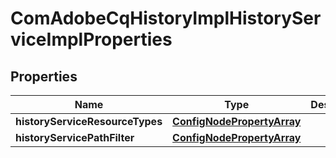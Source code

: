 
# ComAdobeCqHistoryImplHistoryServiceImplProperties

## Properties
Name | Type | Description | Notes
------------ | ------------- | ------------- | -------------
**historyServiceResourceTypes** | [**ConfigNodePropertyArray**](ConfigNodePropertyArray.md) |  |  [optional]
**historyServicePathFilter** | [**ConfigNodePropertyArray**](ConfigNodePropertyArray.md) |  |  [optional]



